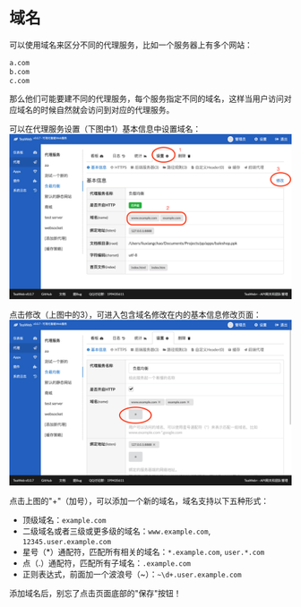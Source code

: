 # 域名
可以使用域名来区分不同的代理服务，比如一个服务器上有多个网站：
~~~
a.com
b.com
c.com
~~~
那么他们可能要建不同的代理服务，每个服务指定不同的域名，这样当用户访问对应域名的时候自然就会访问到对应的代理服务。

可以在代理服务设置（下图中1）基本信息中设置域名：
![domain.png](domain.png)

点击修改（上图中的3），可进入包含域名修改在内的基本信息修改页面：
![domain2.png](domain2.png)

点击上图的"+"（加号），可以添加一个新的域名，域名支持以下五种形式：
* 顶级域名：`example.com`
* 二级域名或者三级或更多级的域名：`www.example.com`, `12345.user.example.com`
* 星号（*）通配符，匹配所有相关的域名：`*.example.com`, `user.*.com`
* 点（.）通配符，匹配所有子域名：`.example.com`
* 正则表达式，前面加一个波浪号（~）：`~\d+.user.example.com`

添加域名后，别忘了点击页面底部的"保存"按钮！